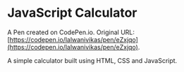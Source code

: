 # JavaScript Calculator

A Pen created on CodePen.io. Original URL: [https://codepen.io/lalwanivikas/pen/eZxjqo](https://codepen.io/lalwanivikas/pen/eZxjqo).

A simple calculator built using HTML, CSS and JavaScript.
